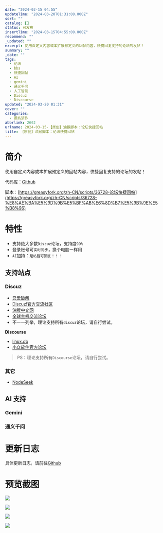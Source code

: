 ```yaml
---
date: "2024-03-15 04:55"
updateTime: "2024-03-20T01:31:00.000Z"
sort: ""
catalog: []
status: 已发布
insertTime: "2024-03-15T04:55:00.000Z"
recommend: ""
_updated: ""
excerpt: 使用自定义内容或本扩展预定义的回帖内容，快捷回复支持的论坛的发帖！
summary: ""
_date: ""
tags:
  - 论坛
  - bbs
  - 快捷回帖
  - AI
  - gemini
  - 通义千问
  - 人工智能
  - Discuz
  - Discourse
updated: "2024-03-20 01:31"
cover: ""
categories:
  - 燕坊清作
abbrlink: 2662
urlname: 2024-03-15-【原创】油猴脚本：论坛快捷回帖
title: 【原创】油猴脚本：论坛快捷回帖
---
```


# 简介

使用自定义内容或本扩展预定义的回帖内容，快捷回复支持的论坛的发帖！

代码库：[Github](https://github.com/bmqy/bbs_quickreply)

脚本：[https://greasyfork.org/zh-CN/scripts/36728-论坛快捷回帖](https://greasyfork.org/zh-CN/scripts/36728-%E8%AE%BA%E5%9D%9B%E5%BF%AB%E6%8D%B7%E5%9B%9E%E5%B8%96)

# 特性

- 支持绝大多数`Discuz`论坛，支持度`99%`
- 登录账号可`实时同步`，换个电脑一样用
- `AI`加持：`是帖皆可回复！！！`

## 支持站点

### Discuz

- [吾爱破解](https://www.52pojie.cn/)
- [Discuz!官方交流社区](https://www.dismall.com/forum.php)
- [油猴中文网](https://bbs.tampermonkey.net.cn/)
- [全球主机交流论坛](https://hostloc.com/)
- 不一一列举，理论支持所有`discuz`论坛，请自行尝试。

**Discourse**

- [linux.do](https://linux.do/)
- [小众软件官方论坛](https://meta.appinn.net/)

> PS：理论支持所有`Discourse`论坛，请自行尝试。

### 其它

- [NodeSeek](https://www.nodeseek.com/)

## AI 支持

### Gemini

### 通义千问

# 更新日志

具体更新日志，请前往[Github](https://github.com/bmqy/bbs_quickreply?tab=readme-ov-file#%E6%9B%B4%E6%96%B0%E6%97%A5%E5%BF%97)

# 预览截图

![](https://image.bmqy.net/upload/Fvkye5wMo11dG5ClortTTujlgkOs.png)

![](https://image.bmqy.net/upload/FvgwiaMgMToHwRf6yNg9eiUco0nz.png)

![](https://image.bmqy.net/upload/FoON_kIzXXy4YuTPNkHxjG0J03pD.png)

![](https://image.bmqy.net/upload/FhBFqosgN6KN72KV9K8S3Vwl3_sZ.png)
